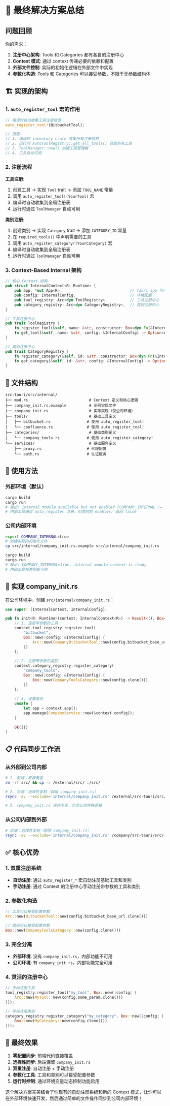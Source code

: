 # 🎯 最终解决方案总结

## 问题回顾

你的需求：
1. **注册中心架构**: Tools 和 Categories 都有各自的注册中心
2. **Context 模式**: 通过 context 传递必要的依赖和配置  
3. **外部文件控制**: 实际的初始化逻辑在外部文件中实现
4. **参数化构造**: Tools 和 Categories 可以接受参数，不限于无参数结构体

## 🏗️ 实现的架构

### 1. `auto_register_tool` 宏的作用

```rust
// 编译时自动收集工具注册信息
auto_register_tool!(BitbucketTool);

// 流程：
// 1. 编译时 inventory crate 收集所有注册信息
// 2. 运行时 AutoToolRegistry::get_all_tools() 获取所有工具
// 3. ToolManager::new() 创建工具管理器
// 4. 工具自动可用
```

### 2. 注册流程

**工具注册**:
1. 创建工具 → 实现 `Tool` trait → 添加 `TOOL_NAME` 常量
2. 调用 `auto_register_tool!(YourTool)` 宏
3. 编译时自动收集到全局注册表
4. 运行时通过 `ToolManager` 自动可用

**类别注册**:
1. 创建类别 → 实现 `Category` trait → 添加 `CATEGORY_ID` 常量
2. 在 `required_tools()` 中声明需要的工具
3. 调用 `auto_register_category!(YourCategory)` 宏
4. 编译时自动收集到全局注册表
5. 运行时通过 `ToolManager` 自动可用

### 3. Context-Based Internal 架构

```rust
// 核心 Context 结构
pub struct InternalContext<R: Runtime> {
    pub app: *mut App<R>,                              // Tauri app 引用
    pub config: InternalConfig,                        // 环境配置
    pub tool_registry: Arc<dyn ToolRegistry>,          // 工具注册中心
    pub category_registry: Arc<dyn CategoryRegistry>,  // 类别注册中心
}

// 工具注册中心
pub trait ToolRegistry {
    fn register_tool(&self, name: &str, constructor: Box<dyn Fn(&InternalConfig) -> Arc<dyn Tool>>);
    fn get_tool(&self, name: &str, config: &InternalConfig) -> Option<Arc<dyn Tool>>;
}

// 类别注册中心
pub trait CategoryRegistry {
    fn register_category(&self, id: &str, constructor: Box<dyn Fn(&InternalConfig) -> Box<dyn Category>>);
    fn get_category(&self, id: &str, config: &InternalConfig) -> Option<Box<dyn Category>>;
}
```

## 📁 文件结构

```
src-tauri/src/internal/
├── mod.rs                           # Context 定义和核心逻辑
├── company_init.rs.example          # 示例实现文件
├── company_init.rs                  # 实际实现（仅公司环境）
├── tools/                           # 基础工具定义
│   ├── bitbucket.rs                # 使用 auto_register_tool!
│   └── confluence.rs               # 使用 auto_register_tool!
├── categories/                      # 基础类别定义
│   └── company_tools.rs            # 使用 auto_register_category!
└── services/                        # 基础服务定义
    ├── proxy.rs                    # 代理配置
    └── auth.rs                     # 认证服务
```

## 🚀 使用方法

### 外部环境（默认）
```bash
cargo build
cargo run
# 输出: Internal module available but not enabled (COMPANY_INTERNAL != true)
# 内部工具通过 auto_register 注册，但类别的 enable() 返回 false
```

### 公司内部环境
```bash
export COMPANY_INTERNAL=true
# 创建实际的初始化文件
cp src/internal/company_init.rs.example src/internal/company_init.rs

cargo build
cargo run
# 输出: COMPANY_INTERNAL=true, internal module context is ready
# 内部工具和类别都可用
```

## 🔧 实现 company_init.rs

在公司环境中，创建 `src/internal/company_init.rs`：

```rust
use super::{InternalContext, InternalConfig};

pub fn init<R: Runtime>(context: InternalContext<R>) -> Result<(), Box<dyn std::error::Error>> {
    // 1. 注册带参数的工具
    context.tool_registry.register_tool(
        "bitbucket",
        Box::new(|config: &InternalConfig| {
            Arc::new(CompanyBitbucketTool::new(config.bitbucket_base_url.clone()))
        })
    );
    
    // 2. 注册带参数的类别
    context.category_registry.register_category(
        "company_tools",
        Box::new(|config: &InternalConfig| {
            Box::new(CompanyToolsCategory::new(config.clone()))
        })
    );
    
    // 3. 设置服务
    unsafe {
        let app = context.app();
        app.manage(CompanyService::new(&context.config));
    }
    
    Ok(())
}
```

## 📋 代码同步工作流

### 从外部到公司内部
```bash
# 1. 前端：直接覆盖
rm -rf src/ && cp -r /external/src/ ./src/

# 2. 后端：选择性复制（保留 company_init.rs）
rsync -av --exclude='internal/company_init.rs' /external/src-tauri/src/ ./src-tauri/src/

# 3. company_init.rs 保持不变，包含公司特殊逻辑
```

### 从公司内部到外部
```bash
# 后端：选择性复制（排除 company_init.rs）
rsync -av --exclude='internal/company_init.rs' /company/src-tauri/src/ ./src-tauri/src/
```

## ✅ 核心优势

### 1. 双重注册系统
- **自动注册**: 通过 `auto_register_*` 宏自动注册基础工具和类别
- **手动注册**: 通过 Context 的注册中心手动注册带参数的工具和类别

### 2. 参数化构造
```rust
// 工具可以接受配置参数
Arc::new(BitbucketTool::new(config.bitbucket_base_url.clone()))

// 类别可以接受配置参数
Box::new(CompanyToolsCategory::new(config.clone()))
```

### 3. 完全分离
- **外部环境**: 没有 `company_init.rs`，内部功能不可用
- **公司环境**: 有 `company_init.rs`，内部功能完全可用

### 4. 灵活的注册中心
```rust
// 手动注册工具
tool_registry.register_tool("my_tool", Box::new(|config| {
    Arc::new(MyTool::new(config.some_param.clone()))
}));

// 手动注册类别
category_registry.register_category("my_category", Box::new(|config| {
    Box::new(MyCategory::new(config.clone()))
}));
```

## 🎉 最终效果

1. **零配置同步**: 前端代码直接覆盖
2. **选择性同步**: 后端保留 `company_init.rs`
3. **双重注册**: 自动注册 + 手动注册
4. **参数化工具**: 工具和类别可以接受配置参数
5. **运行时控制**: 通过环境变量动态控制功能启用

这个解决方案完美结合了你现有的自动注册系统和新的 Context 模式，让你可以在外部环境快速开发，然后通过简单的文件操作同步到公司内部环境！
